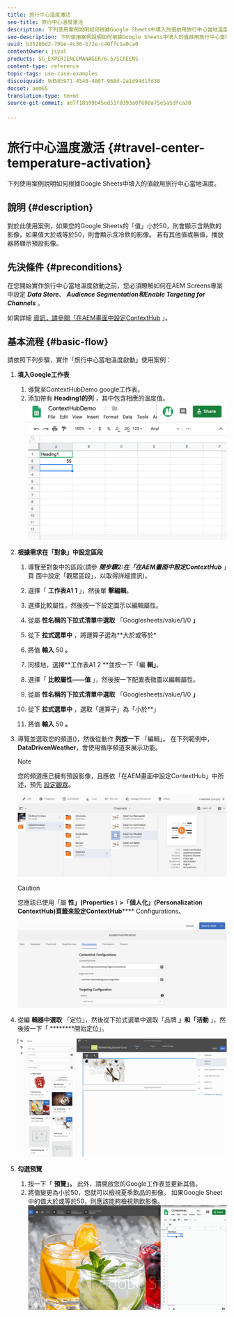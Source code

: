 ```yaml
---
title: 旅行中心溫度激活
seo-title: 旅行中心溫度激活
description: 下列使用案例說明如何根據Google Sheets中填入的值啟用旅行中心當地溫度。
seo-description: 下列使用案例說明如何根據Google Sheets中填入的值啟用旅行中心當地溫度。
uuid: b35286d2-79be-4c36-b72e-c40ffc1a0ca0
contentOwner: jsyal
products: SG_EXPERIENCEMANAGER/6.5/SCREENS
content-type: reference
topic-tags: use-case-examples
discoiquuid: 9d58b971-4540-4007-968d-2a1d94d1fd38
docset: aem65
translation-type: tm+mt
source-git-commit: ad7f18b99b45ed51f0393a0f608a75e5a5dfca30

---
```



# 旅行中心溫度激活 {#travel-center-temperature-activation}

下列使用案例說明如何根據Google Sheets中填入的值啟用旅行中心當地溫度。

## 說明 {#description}

對於此使用案例，如果您的Google Sheets的「值」小於50，則會顯示含熱飲的影像，如果值大於或等於50，則會顯示含冷飲的影像。 若有其他值或無值，播放器將顯示預設影像。

## 先決條件 {#preconditions}

在您開始實作旅行中心當地溫度啟動之前，您必須瞭解如何在AEM Screens專案中設定 ***Data Store***、 ***Audience Segmentation******和Enable Targeting for Channels*** 。

如需詳細 [資訊，請參閱「在AEM畫面中設定ContextHub](configuring-context-hub.md) 」。

## 基本流程 {#basic-flow}

請依照下列步驟，實作「旅行中心當地溫度啟動」使用案例：

1. **填入Google工作表**

   1. 導覽至ContextHubDemo google工作表。
   1. 添加帶有 **Heading1的列** ，其中包含相應的溫度值。
   ![screen_shot_2019-05-08at112911am](assets/screen_shot_2019-05-08at112911am.png)

1. **根據需求在「對象」中設定區段**

   1. 導覽至對象中的區段(請參 ***閱步驟2:在「在AEM畫面中設定ContextHub*** 」頁 **[](configuring-context-hub.md)** 面中設定「觀眾區段」，以取得詳細資訊)。

   1. 選擇「 **工作表A1 1** 」，然後單 **擊編輯**。

   1. 選擇比較屬性，然後按一下設定圖示以編輯屬性。
   1. 從屬 **性名稱的下拉式清單中選取** 「Googlesheets/value/1/0 **」**

   1. 從下 **拉式選單中** ，將運算子選為**大於或等於*

   1. 將值 **輸入** 50 **。**

   1. 同樣地，選擇**工作表A1 2 **並按一下「編 **輯」**。

   1. 選擇「 **比較屬性——值** 」，然後按一下配置表徵圖以編輯屬性。
   1. 從屬 **性名稱的下拉式清單中選取** 「Googlesheets/value/1/0 **」**

   1. 從下 **拉式選單中** ，選取「運算子」為「小於**」

   1. 將值 **輸入** 50 **。**

1. 導覽並選取您的頻道()，然後從動作 **列按一下** 「編輯」。 在下列範例中， **DataDrivenWeather**，會使用循序頻道來展示功能。

   >[!NOTE]
   >
   >您的頻道應已擁有預設影像，且應依「在AEM畫面中設定ContextHub」中所述，預先 [設定觀眾](configuring-context-hub.md)。

   ![screen_shot_2019-05-08at113022am](assets/screen_shot_2019-05-08at113022am.png)

   >[!CAUTION]
   >
   >您應該已使用「屬 **性」(Properties** ) **&gt;「個人化」(Personalization** **ContextHub)頁籤來設定ContextHub****** Configurations。

   ![screen_shot_2019-05-08at114106am](assets/screen_shot_2019-05-08at114106am.png)

1. 從編 **輯器中選取** 「定位」，然後從下拉式選單中選取「品牌 **」和「活動** 」，然後按一下「 ********&#x200B;開始定位」。

   ![new_activity3](assets/new_activity3.gif)

1. **勾選預覽**

   1. 按一下「 **預覽」。** 此外，請開啟您的Google工作表並更新其值。
   1. 將值變更為小於50，您就可以檢視夏季飲品的影像。 如果Google Sheet中的值大於或等於50，則應該能夠檢視熱飲影像。
   ![result3](assets/result3.gif)

